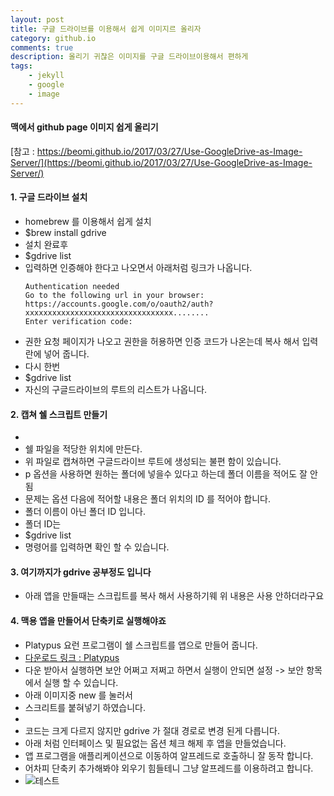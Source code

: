```yaml
---
layout: post
title: 구글 드라이브를 이용해서 쉽게 이미지르 올리자
category: github.io
comments: true
description: 올리기 귀찮은 이미지를 구글 드라이브이용해서 편하게
tags:
    - jekyll    
    - google
    - image
---
```



#### 맥에서 github page 이미지 쉽게 올리기


[참고 : https://beomi.github.io/2017/03/27/Use-GoogleDrive-as-Image-Server/](https://beomi.github.io/2017/03/27/Use-GoogleDrive-as-Image-Server/)
#### 1. 구글 드라이브 설치
  - homebrew 를 이용해서 쉽게 설치
  - $brew install gdrive
  - 설치 완료후
  - $gdrive list 
  - 입력하면 인증해야 한다고 나오면서 아래처럼 링크가 나옵니다.
    ```
    Authentication needed
    Go to the following url in your browser:
    https://accounts.google.com/o/oauth2/auth?xxxxxxxxxxxxxxxxxxxxxxxxxxxxxxxxx........
    Enter verification code:
    ```
  - 권한 요청 페이지가 나오고 권한을 허용하면  인증 코드가 나온는데 복사 해서 입력란에 넣어 줍니다.
  - 다시 한번
  - $gdrive list
  - 자신의 구글드라이브의 루트의 리스트가 나옵니다.

#### 2. 캡쳐 쉘 스크립트 만들기
  - <script src="https://gist.github.com/anonymous/1582cd1b8c6afd2fa682d71779e03aa9.js"></script>
  - 쉘 파일을 적당한 위치에 만든다. 
  - 위 파일로 캡쳐하면 구글드라이브 루트에 생성되는 불편 함이 있습니다.
  - p 옵션을 사용하면 원하는 폴더에 넣을수 있다고 하는데 폴더 이름을 적어도 잘 안됨
  - 문제는 옵션 다음에 적어할 내용은 폴더 위치의 ID 를 적어야 합니다.
  - 폴더 이름이 아닌 폴더 ID 입니다.
  - 폴더 ID는 
  - $gdrive list 
  - 명령어를 입력하면 확인 할 수 있습니다.

#### 3. 여기까지가 gdrive 공부정도 입니다
  - 아래 앱을 만들때는 스크립트를 복사 해서 사용하기웨 위 내용은 사용 안하더라구요 

#### 4. 맥용 앱을 만들어서 단축키로 실행해야죠 
  - Platypus 요런 프로그램이 쉘 스크립트를 앱으로 만들어 줍니다. 
  - [다운로드 링크 : Platypus](http://sveinbjorn.org/files/software/platypus.zip)
  - 다운 받아서 실행하면 보안 어쩌고 저쩌고 하면서 실행이 안되면 설정 -> 보안 항목에서 실행 할 수 있습니다.
  - 아래 이미지중 new 를 눌러서 
  - 스크리트를 붙혀넣기 하였습니다.
  - <script src="https://gist.github.com/anonymous/f75a813795bd542b035f637f9e71276e.js"></script>
  - 코드는 크게 다르지 않지만 gdrive 가 절대 경로로 변경 된게 다릅니다.
  - 아래 처럼 인터페이스 및 필요없는 옵션 체크 해제 후 앱을 만들었습니다.
  - 앱 프로그램을 애플리케이션으로 이동하여 알프레드로 호출하니 잘 동작 합니다.
  - 어차피 단축키 추가해봐야 외우기 힘들테니 그냥 알프레드를 이용하려고 합니다. 
  - ![테스트](https://drive.google.com/uc?id=0BwUadct9RzY3MlJrOERUMG15ejA)
